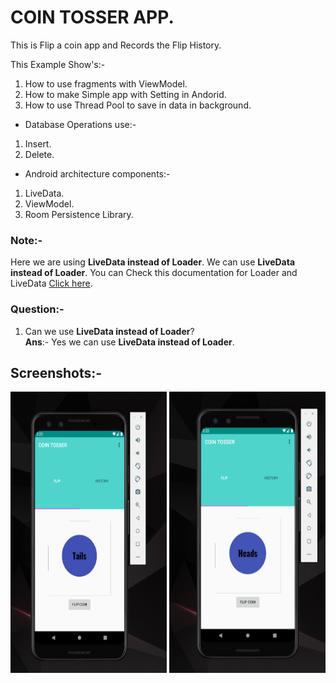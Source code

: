 # COIN TOSSER APP.

This is Flip a coin app and Records the Flip History.

This Example Show's:-

1) How to use fragments with ViewModel.
2) How to make Simple app with Setting in Andorid.
3) How to use Thread Pool to save in data in background.

- Database Operations use:-

 1) Insert.
 2) Delete.

- Android architecture components:-

 1) LiveData.
 2) ViewModel.
 3) Room Persistence Library. 

### Note:-

Here we are using **LiveData instead of Loader**. We can use **LiveData instead of Loader**.
You can Check this documentation for Loader and LiveData [Click here](https://developer.android.com/guide/components/loaders).

### Question:-

1) Can we use **LiveData instead of Loader**?<br>
**Ans**:- Yes we can use **LiveData instead of Loader**. 


## Screenshots:-

<img src="Screenshots/Screenshot_20180809-170005.png" width="250" height="450" /> <img src="Screenshots/Screenshot_20180809-170017.png" width="250" height="450" /> 


